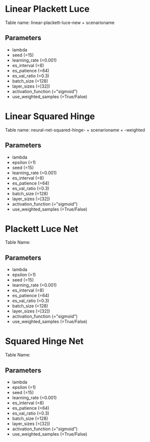 # Linear Plackett Luce
Table name: linear-plackett-luce-new + scenarioname

## Parameters
* lambda
* seed (=15)
* learning_rate (=0.001)
* es_interval (=8)
* es_patience (=64)
* es_val_ratio (=0.3)
* batch_size (=128)
* layer_sizes (=[32])
* activation_function (="sigmoid")
* use_weighted_samples (=True/False)

# Linear Squared Hinge
Table name: neural-net-squared-hinge- + scenarioname + -weighted

## Parameters
* lambda
* epsilon (=1)
* seed (=15)
* learning_rate (=0.001)
* es_interval (=8)
* es_patience (=64)
* es_val_ratio (=0.3)
* batch_size (=128)
* layer_sizes (=[32])
* activation_function (="sigmoid")
* use_weighted_samples (=True/False)

# Plackett Luce Net
Table Name: 

## Parameters
* lambda
* epsilon (=1)
* seed (=15)
* learning_rate (=0.001)
* es_interval (=8)
* es_patience (=64)
* es_val_ratio (=0.3)
* batch_size (=128)
* layer_sizes (=[32])
* activation_function (="sigmoid")
* use_weighted_samples (=True/False)

# Squared Hinge Net
Table Name: 

## Parameters
* lambda
* epsilon (=1)
* seed (=15)
* learning_rate (=0.001)
* es_interval (=8)
* es_patience (=64)
* es_val_ratio (=0.3)
* batch_size (=128)
* layer_sizes (=[32])
* activation_function (="sigmoid")
* use_weighted_samples (=True/False)